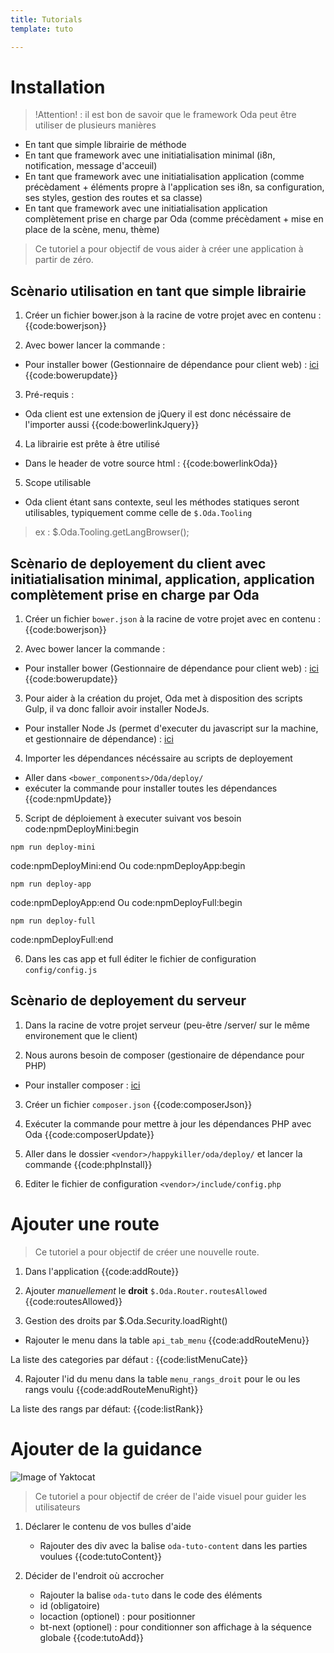 ```yaml
---
title: Tutorials
template: tuto

---
```


# Installation

> !Attention! : il est bon de savoir que le framework Oda peut être utiliser de plusieurs manières

- En tant que simple librairie de méthode
- En tant que framework avec une initiatialisation minimal (i8n, notification, message d'acceuil)
- En tant que framework avec une initiatialisation application (comme précèdament + éléments propre à l'application ses i8n, sa configuration, ses styles, gestion des routes et sa classe)
- En tant que framework avec une initiatialisation application complètement prise en charge par Oda (comme précèdament + mise en place de la scène, menu, thème)

> Ce tutoriel a pour objectif de vous aider à créer une application à partir de zéro.

## Scènario utilisation en tant que simple librairie

1. Créer un fichier bower.json à la racine de votre projet avec en contenu :
{{code:bowerjson}}

2. Avec bower lancer la commande :
* Pour installer bower (Gestionnaire de dépendance pour client web) : [ici](http://bower.io/#install-bower)
{{code:bowerupdate}}

3. Pré-requis :
* Oda client est une extension de jQuery il est donc nécéssaire de l'importer aussi
{{code:bowerlinkJquery}}

4. La librairie est prête à être utilisé
* Dans le header de votre source html :
{{code:bowerlinkOda}}

5. Scope utilisable
* Oda client étant sans contexte, seul les méthodes statiques seront utilisables, typiquement comme celle de `$.Oda.Tooling`
> ex : $.Oda.Tooling.getLangBrowser();

## Scènario de deployement du client avec initiatialisation minimal, application, application complètement prise en charge par Oda

1. Créer un fichier `bower.json` à la racine de votre projet avec en contenu :
{{code:bowerjson}}

2. Avec bower lancer la commande :
* Pour installer bower (Gestionnaire de dépendance pour client web) : [ici](http://bower.io/#install-bower)
{{code:bowerupdate}}

3. Pour aider à la création du projet, Oda met à disposition des scripts Gulp, il va donc falloir avoir installer NodeJs.
* Pour installer Node Js (permet d'executer du javascript sur la machine, et gestionnaire de dépendance) : [ici](https://nodejs.org/en/)

4. Importer les dépendances nécéssaire au scripts de deployement
* Aller dans `<bower_components>/Oda/deploy/`
* exécuter la commande pour installer toutes les dépendances
{{code:npmUpdate}}

5. Script de déploiement à executer suivant vos besoin
code:npmDeployMini:begin
```
npm run deploy-mini
```
code:npmDeployMini:end
Ou
code:npmDeployApp:begin
```
npm run deploy-app
```
code:npmDeployApp:end
Ou
code:npmDeployFull:begin
```
npm run deploy-full
```
code:npmDeployFull:end

6. Dans les cas app et full éditer le fichier de configuration `config/config.js`

## Scènario de deployement du serveur

1. Dans la racine de votre projet serveur (peu-être /server/ sur le même environement que le client)

2. Nous aurons besoin de composer (gestionaire de dépendance pour PHP)
* Pour installer composer : [ici](https://getcomposer.org/)

3. Créer un fichier `composer.json`
{{code:composerJson}}

4. Exécuter la commande pour mettre à jour les dépendances PHP avec Oda
{{code:composerUpdate}}

5. Aller dans le dossier `<vendor>/happykiller/oda/deploy/` et lancer la commande
{{code:phpInstall}}

6. Editer le fichier de configuration `<vendor>/include/config.php`

# Ajouter une route

> Ce tutoriel a pour objectif de créer une nouvelle route.

1. Dans l'application
{{code:addRoute}}

2. Ajouter *manuellement* le **droit** `$.Oda.Router.routesAllowed`
{{code:routesAllowed}}

3. Gestion des droits par $.Oda.Security.loadRight()
  * Rajouter le menu dans la table `api_tab_menu`
{{code:addRouteMenu}}

La liste des categories par défaut :
{{code:listMenuCate}}

4. Rajouter l'id du menu dans la table `menu_rangs_droit` pour le ou les rangs voulu
{{code:addRouteMenuRight}}

La liste des rangs par défaut:
{{code:listRank}}

# Ajouter de la guidance

![Image of Yaktocat](../assets/img/tuto.gif)

> Ce tutoriel a pour objectif de créer de l'aide visuel pour guider les utilisateurs

1. Déclarer le contenu de vos bulles d'aide
    * Rajouter des div avec la balise `oda-tuto-content` dans les parties voulues
{{code:tutoContent}}    

2. Décider de l'endroit où accrocher
    * Rajouter la balise `oda-tuto` dans le code des éléments
    * id (obligatoire)
    * locaction (optionel) : pour positionner
    * bt-next (optionel) : pour conditionner son affichage à la séquence globale
{{code:tutoAdd}}